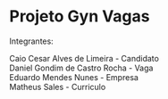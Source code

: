 # Projeto Gyn Vagas

Integrantes:  

Caio Cesar Alves de Limeira - Candidato  
Daniel Gondim de Castro Rocha - Vaga  
Eduardo Mendes Nunes - Empresa  
Matheus Sales - Curriculo  
